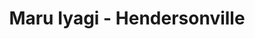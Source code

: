 ---
layout: place
title: "Maru Iyagi - Hendersonville"
permalink: /tennessee/hendersonville/maru-iyagi-hendersonville.html
stateAbbr: TN
stateName: Tennessee
cityName: Hendersonville
seo:
  name: "Maru Iyagi - Hendersonville"
  type: Restaurant
  links: https://maruiyagi-website.web.app/
description: "Maru Iyagi - Hendersonville serves delicious sushi in Hendersonville, Tennessee. Try fresh Japanese dishes for a great dining experience. Available for takeout, delivery, lunch, and dinner."
place_id: ChIJRd4HrXhHZIgRIInVPEFakDA
photos:
  - name: >-
      places/ChIJRd4HrXhHZIgRIInVPEFakDA/photos/AeeoHcIJfpxlMJ731PMPLJB1fMooy8JljG4Xuf7XRKeU0QBvTNia9v24D6pmHAZ5MpeY474YHtI8R1jpviSIx5LrODXoRc4IaCMePrdIZX97Xm2SIOoX6D-EIykT3ScfyCwkDQaaFWQ2e3I-JHXTVNkhxDhduXRLi-75Xs-z_0egAICE2-1KukaEICOnU_wju5mbtJbHOpMbTa-forAFGxJZK7GsH8gJDKBAVZYNWYoZrMqmUd9isHHwuS7_2osFOzFsVNfxopM0H-2haBeMsmQUpliIsY5PwHLIMVnTOXoxbdhnaMNnN6hkoqe5nnOm4sUKUPal3HrATCQb9h6cgxUJi8uM4LPohWuNnt60NB4AqOKc1HKGvsq5gYD4-78HZLSET_Y1_wMDsmfjxL01trOYDtfF29evs2pUkCwJFTkWSORIBA
    widthPx: 4032
    heightPx: 3024
    authorAttributions:
      - displayName: RamieDawn Welch (Rai of SunShine)
        uri: https://maps.google.com/maps/contrib/111316273946938149727
        photoUri: >-
          https://lh3.googleusercontent.com/a-/ALV-UjUlqeftKx8CCbdVX0nDfbcKUTMQO33cmCt_tG-SjFMH5GIZaV2tbw=s100-p-k-no-mo
    flagContentUri: >-
      https://www.google.com/local/imagery/report/?cb_client=maps_api_places.places_api&image_key=!1e10!2sCIHM0ogKEICAgICn0eakLw&hl=en-US
    googleMapsUri: >-
      https://www.google.com/maps/place//data=!3m4!1e2!3m2!1sCIHM0ogKEICAgICn0eakLw!2e10!4m2!3m1!1s0x88644778ad07de45:0x30905a413cd58920
  - name: >-
      places/ChIJRd4HrXhHZIgRIInVPEFakDA/photos/AeeoHcKLGFis2WmXTiqhHZumWZiHSm0I9gTsCjigKNkkPVw8959N5ath9xc9rPd3pe2QwFo-NCmRe-Qm3m_6eRNwIlu6Y1lxAg436_YhSVHb4rilcWJP7sGnRnq6tRFqchl3z0WXdXofG4uXHesx3Fvy349nq2Imaq3ECzmgwVCG2f-BBZFGbLnWBUJTzK2i_-203TZcTFH0W_ltlCF6ODkZQhj1VlLWDz05NVDE80ME4Lsg00IBZOpymOVKb-1MEYDmT2R0Hkf2k2vjkxG5toAyToPHuZloArtn5v7VCmLUHjmUJgWuYgs88ZJxlTHRTwGdEqO-Xur1QcSqOpPbSOTiJu55jcAmtdlH3C3zs3t1uH1nj5CWyGha208piMoJhGjIQb4GnuIsEpfF7aT3aWNvjqXWMREtlL4OkfoEATL7yeGjJzsN
    widthPx: 4032
    heightPx: 2268
    authorAttributions:
      - displayName: Neftali Alverio
        uri: https://maps.google.com/maps/contrib/109724836643948598235
        photoUri: >-
          https://lh3.googleusercontent.com/a-/ALV-UjVvdv-bVcpguH1sRF-0VHEfmNAXG9ejnKKMDoB1gIL___PeoL2NpQ=s100-p-k-no-mo
    flagContentUri: >-
      https://www.google.com/local/imagery/report/?cb_client=maps_api_places.places_api&image_key=!1e10!2sCIHM0ogKEICAgICarNL6rwE&hl=en-US
    googleMapsUri: >-
      https://www.google.com/maps/place//data=!3m4!1e2!3m2!1sCIHM0ogKEICAgICarNL6rwE!2e10!4m2!3m1!1s0x88644778ad07de45:0x30905a413cd58920
  - name: >-
      places/ChIJRd4HrXhHZIgRIInVPEFakDA/photos/AeeoHcIMePcXUkWvXwSk_c5JvneUlLhiJ_2tB-LNbQm_hZ6gAuGZdkBjcfRc9TB850nHV-rVAoR0T8v-ha_v76v9MkhwJg8o55M7xdUMLuAcVFGrqnIBnGoYa4pKlBQ83SGLmrmBm6QyN5Oc1ub_FkmMHR61VtKj-rbO2GnW9J8j9rwAK5Q-lmpI64W3jUs91n_rZzcOnChcI2WPlCfY65xzAgzdoTMWvr4KE0OYljazh-wRMUH7OHeTRujrZfQoTtpqzwIA0pfllwKYEAGj9vW9TEc-GT_EgZJyMBkP1Qy4cTS28AG2Xc1FXB9AZG8f8LOSmx09TdXyUqj6K2jo8VL5PvK6tWsoRLiac7xDdXVxyD4DNKzsusN8sNlKHLsYxROf0wI40sV_PoX2aK6uG3j5PBF4FVLCsXC1UCqNQKGTWQ3BpEPy
    widthPx: 3000
    heightPx: 4000
    authorAttributions:
      - displayName: Bradley
        uri: https://maps.google.com/maps/contrib/107422026730234930590
        photoUri: >-
          https://lh3.googleusercontent.com/a-/ALV-UjX9upSL6nF5yCQBjvz8_SRL4EIXEb376nfHCX-UxiWKH51f_pKZ=s100-p-k-no-mo
    flagContentUri: >-
      https://www.google.com/local/imagery/report/?cb_client=maps_api_places.places_api&image_key=!1e10!2sCIHM0ogKEICAgIDdoty7tgE&hl=en-US
    googleMapsUri: >-
      https://www.google.com/maps/place//data=!3m4!1e2!3m2!1sCIHM0ogKEICAgIDdoty7tgE!2e10!4m2!3m1!1s0x88644778ad07de45:0x30905a413cd58920
  - name: >-
      places/ChIJRd4HrXhHZIgRIInVPEFakDA/photos/AeeoHcJEqj3TpTyXidmDrSLihx-bdPNxF5s6DIXKZB2az8LVMD71_nv1izX_QTBtydHXhf8eOGIssgF1G-k920eSYvTKtzRezb-6BjY3r0fY7Zrg8kKIw-gcfe0J72rLZ9Lg6Q6ljcbqDyz_sXEUCSVpVsVu9m06Xk2w_aa-NXzOpxMQ9ygrJHjGTwA7p2rdjjqN0-TkV-BqkpGX1llgu5NWqOu30dQst8Hwi4ZLAm0oarkmq8j2jVu2qMjb5V213eUWe8J-pcVpBuY5JbqXOiM7dal9Jef-_y1xZwGd_fWYPOg4nR-RCI2f8uAWo0eMrIfGjL19jAjIh4CTgsqXlWMBWTnfPSmx0fjZd17dDTwlQcjUPWeidOKWddHpVIcLpnf2xQcaJ73UfqOOnNMow4L5P7eToLa2fgj-KhA_EyphTLaNmg
    widthPx: 4032
    heightPx: 3024
    authorAttributions:
      - displayName: Sara Webb
        uri: https://maps.google.com/maps/contrib/113698604843256491323
        photoUri: >-
          https://lh3.googleusercontent.com/a/ACg8ocJ3PjIcszp49iLk80w5ZgjKdbK22cPJ1L_CNXupRdK-_rjNsA=s100-p-k-no-mo
    flagContentUri: >-
      https://www.google.com/local/imagery/report/?cb_client=maps_api_places.places_api&image_key=!1e10!2sCIHM0ogKEICAgID_8dvsBw&hl=en-US
    googleMapsUri: >-
      https://www.google.com/maps/place//data=!3m4!1e2!3m2!1sCIHM0ogKEICAgID_8dvsBw!2e10!4m2!3m1!1s0x88644778ad07de45:0x30905a413cd58920
  - name: >-
      places/ChIJRd4HrXhHZIgRIInVPEFakDA/photos/AeeoHcJ-9ikDtBTkA7RPdc0WGri6Wm-pNhFvy7oWQeDA4GFlEq6hraZSTxamEGh_wvBn7shB9pkSaMWZ_pyCHvg2v0NSTUkfNQmj7zEiM_HJf-V-uYpoFc2L7n0wefL4EwE3w2TmFT-DIapgcWzBhSxhW_pXM0mAG6heVwzsRGSAqUO_ZzyNgFioDhsJNyi2b8icGntXIIWyzbKazfwu7cv77MFbyOvkSjaOnK9naA_ZIUUjkFdu6D5UeejS9RXGtk6Z-VgePWi6NHyGWhm7Zw4BeqNb_qs8qr7Vk03pn0vyxbi7d3OjNPrjxMraKOCgWjeJrz99ctGX8jivDckKJWSUT0nDriartpw-qVAtXgnngucU7ak0RWc9YyCsEq8DnEJbvBhVqcGGcmC1-55hzdBv5OswKjnZugNeOQcP4HVSKCvqEKRE
    widthPx: 4000
    heightPx: 3000
    authorAttributions:
      - displayName: Crystal Huey
        uri: https://maps.google.com/maps/contrib/101480673333636683721
        photoUri: >-
          https://lh3.googleusercontent.com/a-/ALV-UjUhFnoqun_dEKdjMAjvlPZqbxeQAVfGJXeUaV4kNdKcPVmB9AGt=s100-p-k-no-mo
    flagContentUri: >-
      https://www.google.com/local/imagery/report/?cb_client=maps_api_places.places_api&image_key=!1e10!2sCIHM0ogKEICAgID-9N6mkQE&hl=en-US
    googleMapsUri: >-
      https://www.google.com/maps/place//data=!3m4!1e2!3m2!1sCIHM0ogKEICAgID-9N6mkQE!2e10!4m2!3m1!1s0x88644778ad07de45:0x30905a413cd58920
  - name: >-
      places/ChIJRd4HrXhHZIgRIInVPEFakDA/photos/AeeoHcJe4mCcAlN4DbvNCpGVgMIvOHqZvuiJg8Nsgg4OPFHboISIOldGcd7RMMRqkf2da5N6IMcm-Jx09IQaVcp9scieh9xjF3sKhZyBpcbzaBV85DXMqrEmrxPHNuH_zNp41So8qnxzWgRKd-KsIuHgSeoj5g8Epzr5_2wan-4WTsnBvqvLn7HESkk1et0wzN8cadb6Z0HHsn5zB3CEqWMIc_lPsqbp1rJmKGwamJbQljJ_WXLdMf7OYZ1UDFMv3Y5dXri1ZyJvJ7NgjX8oE1iWSFhpEghXYhnDJkp8avRoL9fPlXQ-p-qIsybNA2Cdhiqju4h6uqrkAwFY43QVQnBFsQOJsByeREmCLZ7Zg3eJREXvk01uCp9kLkzvOUEjCCeVsTjxsB4wryskJ1Ms7pqxNOcZeKUDUIYrYYHpVLMo55I
    widthPx: 4624
    heightPx: 3468
    authorAttributions:
      - displayName: Charles Burba
        uri: https://maps.google.com/maps/contrib/109937178937278466798
        photoUri: >-
          https://lh3.googleusercontent.com/a-/ALV-UjUtSQphPLBS7tEFaf2OLq3XhcwTZqErwtpCC6ay_yhlPODTHfoA=s100-p-k-no-mo
    flagContentUri: >-
      https://www.google.com/local/imagery/report/?cb_client=maps_api_places.places_api&image_key=!1e10!2sCIHM0ogKEICAgICB1JiYUw&hl=en-US
    googleMapsUri: >-
      https://www.google.com/maps/place//data=!3m4!1e2!3m2!1sCIHM0ogKEICAgICB1JiYUw!2e10!4m2!3m1!1s0x88644778ad07de45:0x30905a413cd58920
  - name: >-
      places/ChIJRd4HrXhHZIgRIInVPEFakDA/photos/AeeoHcLAYbcsTcpN6DQV-minM-r18UgBKHfv0xUomnbiJWmji6dBHUwo_yRznEx-c7BUPFAhsX6VbBB6rHH9VvTl0w-qhdyI7EdaoFX2PsqGXE58KYgSU1xEfU6zmdM0z0zyo1xtRVpJhe7NAfT5oTMsPqzyErcG8AaqxAMhB6VBQeDHDsBtjvxCaRfWZysmUtzZ2SH3p7QErE6Kxax_R1GYBCWnyYYrVhJfm124wdN8UEWfGZE_Q5lyrXWziIFtT820uUkuooGL0MH-HqmHOvHRl0ko7uvpIUaDwYPoLAmM9hvQeupDof3GJylbh-kXhufUJ4dBrSBrsKU8BwFNNnHpv8H2l6kap-W4wkE2RpfrxXLtjuQLpIvU15qq_Ed21Ys6GnUZOoyOwEIYElYFdVcPKRt9lW2uHWvP5uxaW8ef_5KumVWF
    widthPx: 4032
    heightPx: 3024
    authorAttributions:
      - displayName: Stuart Wiston
        uri: https://maps.google.com/maps/contrib/105485184161499809744
        photoUri: >-
          https://lh3.googleusercontent.com/a-/ALV-UjXP0VEYJ3epqzYTf269T_iuncdtXzbZw9dijvAyeQ6OSQJ7VHyKVQ=s100-p-k-no-mo
    flagContentUri: >-
      https://www.google.com/local/imagery/report/?cb_client=maps_api_places.places_api&image_key=!1e10!2sCIHM0ogKEICAgICGqZTw_AE&hl=en-US
    googleMapsUri: >-
      https://www.google.com/maps/place//data=!3m4!1e2!3m2!1sCIHM0ogKEICAgICGqZTw_AE!2e10!4m2!3m1!1s0x88644778ad07de45:0x30905a413cd58920
  - name: >-
      places/ChIJRd4HrXhHZIgRIInVPEFakDA/photos/AeeoHcKCCpxLjNRQnAvztZ6rVEd_AH0QIoXe6K030rTZ6l3uYYI4kq_auFxJAtwKTsVnjXy-3ZHqhib8Ap8VHB-Fmsakijj1vQgI4rTXE9_kut7VFlJQ2cyf3HQoNiPJed2JYVn5Loa7flsEFgs86Pb54dPM9DBslE19CXW3QTsWU0MA-wfGts-UfJetmu2QpQ5rhv22HZYj_vugtXpf_guG1b_A8eK9iZxFwBdYHiKLn94lVGyiSFHQOBCcnuOZUQxJCBwFg3W8AqhZlLDHRwMPVHXLaNaLEFgWH5q2wEVTkWmqgGFAZcpyJ5QZnF9Oim_9809GaPyLpEZOAn-77lrXtnF8Ppw39PCbX9yjglH6p3hStnXoe431BdUqTYTc0Ngl6m412LKrQO5eUcX5PLt5V5t7a3jIxPbMdx2eOYDUCMMo7aNo
    widthPx: 2268
    heightPx: 4032
    authorAttributions:
      - displayName: Chris Hart
        uri: https://maps.google.com/maps/contrib/108421464824727035720
        photoUri: >-
          https://lh3.googleusercontent.com/a-/ALV-UjVZAXlKA3zVOwxMYH1NvHUVzEptr4MMcUtGOFK10Jninu0Nl_xrSw=s100-p-k-no-mo
    flagContentUri: >-
      https://www.google.com/local/imagery/report/?cb_client=maps_api_places.places_api&image_key=!1e10!2sCIHM0ogKEICAgICrze7T0wE&hl=en-US
    googleMapsUri: >-
      https://www.google.com/maps/place//data=!3m4!1e2!3m2!1sCIHM0ogKEICAgICrze7T0wE!2e10!4m2!3m1!1s0x88644778ad07de45:0x30905a413cd58920
  - name: >-
      places/ChIJRd4HrXhHZIgRIInVPEFakDA/photos/AeeoHcJdI2Oo3N6WzVmpOhGXQOsShubHvMKWGCbT90PX5QOCFM2PCL6zHQUh_PdfoU18hKIuCTQgSG-rCbZgLVV62qvrnY-Y7ku3qTnMR75V2unqpFQNGQl29Q00G4xQ38iHVAZcera85avCU32JFTDvA4b04qdzHIITbgl6McWYmjOd4Kt3zCaQG4Z_ocSvtSekXtCYrMqfsbdMwBpqpldAPVsuhfoaWy0kP9BOFvBemAHcI4XGwJeo_dbXsYJP22elrFJH8IpxUwmBLR_MzTFdKVCmaT3r8KTyGJWVAb_VW5ESKpkWOuHgdWeQRCAxQMAB1fLb6s9orqoEbtPMe9sOX8R-Btp7oGoISL5QZv0YnAqtPkehZfNkPpupR83TpDIq0BgH03mIgo8lRzyx4wwbprAHtx0Qo_uV4UeGVGzv4LMK0Ds
    widthPx: 3072
    heightPx: 4080
    authorAttributions:
      - displayName: Christopher Wood
        uri: https://maps.google.com/maps/contrib/105177788576731036741
        photoUri: >-
          https://lh3.googleusercontent.com/a-/ALV-UjUFuo-Th-WwwFPrfcJJkpflKUt_jRV9DY45ivR0V3BDN_CFjIQbjg=s100-p-k-no-mo
    flagContentUri: >-
      https://www.google.com/local/imagery/report/?cb_client=maps_api_places.places_api&image_key=!1e10!2sCIHM0ogKEICAgIDl7ubh-AE&hl=en-US
    googleMapsUri: >-
      https://www.google.com/maps/place//data=!3m4!1e2!3m2!1sCIHM0ogKEICAgIDl7ubh-AE!2e10!4m2!3m1!1s0x88644778ad07de45:0x30905a413cd58920
  - name: >-
      places/ChIJRd4HrXhHZIgRIInVPEFakDA/photos/AeeoHcKSow67LLSVAimv0oabDzyoCnqczZJB8nShEdZDhADjTn_QqahOD0edLZgAapwW6N_kgnIDS8PVF19O61XL-4_Cam2FIaLaXUWe7u62nakrU3S_q5a_kMFu5vKXqIOtVxnOv9QUD--FnORpxa3NV_F0xPnlMv8VfkwQ_Rls9Lq-H6CzayTDFHUF946IPABy4OOttw7qVUThbXX0Vgg2bsNOCi1azvaQszjSXt-_7tLQnj-MDJdMX3EStjoM6ouG320lrOm0pDwEDHvFJrYvimJC18i1PnFLrjvKhIIBhbOpASd2J_ie3sDo4IHwqYvxmDrmblA6dSN7ax1ee3iz10kgXVskdcoUY0U1-CBRP6cYgXz9lC1JUrQfvn52PYr4iqRfoeK3dSSGFkC0DBmVYwoVURGZ3oZM7p2eflnJn9d31M0i
    widthPx: 4000
    heightPx: 3000
    authorAttributions:
      - displayName: Rose W
        uri: https://maps.google.com/maps/contrib/109814234852136660927
        photoUri: >-
          https://lh3.googleusercontent.com/a-/ALV-UjXqyV1QYD6VWtVb4K9hiFAgjTphUNdQ2VI1KhWBMw8CVrsQb-aR=s100-p-k-no-mo
    flagContentUri: >-
      https://www.google.com/local/imagery/report/?cb_client=maps_api_places.places_api&image_key=!1e10!2sCIHM0ogKEICAgIC-6-S58wE&hl=en-US
    googleMapsUri: >-
      https://www.google.com/maps/place//data=!3m4!1e2!3m2!1sCIHM0ogKEICAgIC-6-S58wE!2e10!4m2!3m1!1s0x88644778ad07de45:0x30905a413cd58920
address: 300 Indian Lake Blvd, Hendersonville, TN 37075, USA
street: 300 Indian Lake Blvd
city: Hendersonville
state: TN
zip: '37075'
country: USA
neighborhood: null
latitude: '36.329823'
longitude: '-86.592351'
accessibility_options:
  wheelchairAccessibleParking: true
  wheelchairAccessibleEntrance: true
  wheelchairAccessibleRestroom: true
  wheelchairAccessibleSeating: true
business_status: OPERATIONAL
name: Maru Iyagi - Hendersonville
google_maps_links:
  directionsUri: >-
    https://www.google.com/maps/dir//''/data=!4m7!4m6!1m1!4e2!1m2!1m1!1s0x88644778ad07de45:0x30905a413cd58920!3e0
  placeUri: https://maps.google.com/?cid=3499396146706876704
  writeAReviewUri: >-
    https://www.google.com/maps/place//data=!4m3!3m2!1s0x88644778ad07de45:0x30905a413cd58920!12e1
  reviewsUri: >-
    https://www.google.com/maps/place//data=!4m4!3m3!1s0x88644778ad07de45:0x30905a413cd58920!9m1!1b1
  photosUri: >-
    https://www.google.com/maps/place//data=!4m3!3m2!1s0x88644778ad07de45:0x30905a413cd58920!10e5
primary_type: Sushi Restaurant
opening_hours:
  regular: null
  current: null
secondary_opening_hours:
  regular:
    weekdayDescriptions: null
    type: null
  current:
    weekdayDescriptions: null
    type: null
phone: (615) 590-7732
price_level: PRICE_LEVEL_MODERATE
price_range: $20 &ndash; $30
rating: '4.6'
rating_count: 330
website: https://maruiyagi-website.web.app/
reviews:
  - name: >-
      places/ChIJRd4HrXhHZIgRIInVPEFakDA/reviews/ChZDSUhNMG9nS0VJQ0FnTUNRZ1plUmZnEAE
    relativePublishTimeDescription: a month ago
    rating: 5
    text:
      text: >-
        Lunch bento box special at Maru Iyagi was 🔥🔥! All this food for a
        great deal at $12! I’ll definitely be back to try more of their sushi
        soon. 😍🍣🍱
      languageCode: en
    originalText:
      text: >-
        Lunch bento box special at Maru Iyagi was 🔥🔥! All this food for a
        great deal at $12! I’ll definitely be back to try more of their sushi
        soon. 😍🍣🍱
      languageCode: en
    authorAttribution:
      displayName: Erica Parsons
      uri: https://www.google.com/maps/contrib/118093903870190506933/reviews
      photoUri: >-
        https://lh3.googleusercontent.com/a-/ALV-UjVeI5S5OgFHG9fjX0UEOFvKycWVJbTvRhVJd7Vn9WQWs-D8-8Uu=s128-c0x00000000-cc-rp-mo-ba4
    publishTime: '2025-03-04T21:04:56.940713Z'
    flagContentUri: >-
      https://www.google.com/local/review/rap/report?postId=ChZDSUhNMG9nS0VJQ0FnTUNRZ1plUmZnEAE&d=17924085&t=1
    googleMapsUri: >-
      https://www.google.com/maps/reviews/data=!4m6!14m5!1m4!2m3!1sChZDSUhNMG9nS0VJQ0FnTUNRZ1plUmZnEAE!2m1!1s0x88644778ad07de45:0x30905a413cd58920
  - name: >-
      places/ChIJRd4HrXhHZIgRIInVPEFakDA/reviews/ChdDSUhNMG9nS0VJQ0FnTURJak1IenN3RRAB
    relativePublishTimeDescription: in the last week
    rating: 5
    text:
      text: >-
        If you’re looking for a sushi experience that goes beyond the basic
        California roll. Maru Iyagi is a must visit. Our favorite rolls are The
        Hurricane and Albacore roll. Jason makes the best fried rice and Hazel
        always gives us the best friendly and attentive service…See you next
        Sunday!
      languageCode: en
    originalText:
      text: >-
        If you’re looking for a sushi experience that goes beyond the basic
        California roll. Maru Iyagi is a must visit. Our favorite rolls are The
        Hurricane and Albacore roll. Jason makes the best fried rice and Hazel
        always gives us the best friendly and attentive service…See you next
        Sunday!
      languageCode: en
    authorAttribution:
      displayName: Mark Hively
      uri: https://www.google.com/maps/contrib/106694406898663722659/reviews
      photoUri: >-
        https://lh3.googleusercontent.com/a-/ALV-UjVPNypmSCD-OLrNLAVuBIKCQmIxajopIkDiwNJ-cEvFOPF27xk=s128-c0x00000000-cc-rp-mo
    publishTime: '2025-04-07T18:54:00.091786Z'
    flagContentUri: >-
      https://www.google.com/local/review/rap/report?postId=ChdDSUhNMG9nS0VJQ0FnTURJak1IenN3RRAB&d=17924085&t=1
    googleMapsUri: >-
      https://www.google.com/maps/reviews/data=!4m6!14m5!1m4!2m3!1sChdDSUhNMG9nS0VJQ0FnTURJak1IenN3RRAB!2m1!1s0x88644778ad07de45:0x30905a413cd58920
  - name: >-
      places/ChIJRd4HrXhHZIgRIInVPEFakDA/reviews/ChdDSUhNMG9nS0VJQ0FnSURfOGR2c3V3RRAB
    relativePublishTimeDescription: 2 months ago
    rating: 5
    text:
      text: >-
        Delicious food. Normal atmosphere but perfectly clean and very well
        maintained. Will absolutely be back!
      languageCode: en
    originalText:
      text: >-
        Delicious food. Normal atmosphere but perfectly clean and very well
        maintained. Will absolutely be back!
      languageCode: en
    authorAttribution:
      displayName: Sara Webb
      uri: https://www.google.com/maps/contrib/113698604843256491323/reviews
      photoUri: >-
        https://lh3.googleusercontent.com/a/ACg8ocJ3PjIcszp49iLk80w5ZgjKdbK22cPJ1L_CNXupRdK-_rjNsA=s128-c0x00000000-cc-rp-mo-ba3
    publishTime: '2025-01-25T03:37:33.003933Z'
    flagContentUri: >-
      https://www.google.com/local/review/rap/report?postId=ChdDSUhNMG9nS0VJQ0FnSURfOGR2c3V3RRAB&d=17924085&t=1
    googleMapsUri: >-
      https://www.google.com/maps/reviews/data=!4m6!14m5!1m4!2m3!1sChdDSUhNMG9nS0VJQ0FnSURfOGR2c3V3RRAB!2m1!1s0x88644778ad07de45:0x30905a413cd58920
  - name: >-
      places/ChIJRd4HrXhHZIgRIInVPEFakDA/reviews/ChZDSUhNMG9nS0VJQ0FnSURpOGRfQ1ZBEAE
    relativePublishTimeDescription: 4 years ago
    rating: 5
    text:
      text: >-
        One of my favorite sushi places in Tennessee.

        The service is always super amazing and sweet. They really go out of
        their way to make our meals feel special. The staff was very attentive
        and quick with everything.

        The food is always A+. At other sushi places the fish sometimes has no
        flavor, but at Maru the fish is always super flavorful and fresh. Also
        the presentation is always beautiful so it's good for any foodies. The
        pink lady, tuna lovers special, and dragon rolls are my personal
        favorite.

        Definitely come here for a good time!
      languageCode: en
    originalText:
      text: >-
        One of my favorite sushi places in Tennessee.

        The service is always super amazing and sweet. They really go out of
        their way to make our meals feel special. The staff was very attentive
        and quick with everything.

        The food is always A+. At other sushi places the fish sometimes has no
        flavor, but at Maru the fish is always super flavorful and fresh. Also
        the presentation is always beautiful so it's good for any foodies. The
        pink lady, tuna lovers special, and dragon rolls are my personal
        favorite.

        Definitely come here for a good time!
      languageCode: en
    authorAttribution:
      displayName: Amy L
      uri: https://www.google.com/maps/contrib/115440286940086305515/reviews
      photoUri: >-
        https://lh3.googleusercontent.com/a-/ALV-UjWCbeyV0biF2s53u7eHVwvCf-b1QJJ94RLMSwgRFuFinr71U0ShQA=s128-c0x00000000-cc-rp-mo-ba4
    publishTime: '2020-12-06T23:57:30.323918Z'
    flagContentUri: >-
      https://www.google.com/local/review/rap/report?postId=ChZDSUhNMG9nS0VJQ0FnSURpOGRfQ1ZBEAE&d=17924085&t=1
    googleMapsUri: >-
      https://www.google.com/maps/reviews/data=!4m6!14m5!1m4!2m3!1sChZDSUhNMG9nS0VJQ0FnSURpOGRfQ1ZBEAE!2m1!1s0x88644778ad07de45:0x30905a413cd58920
  - name: >-
      places/ChIJRd4HrXhHZIgRIInVPEFakDA/reviews/ChZDSUhNMG9nS0VJQ0FnSURGbUpfSExBEAE
    relativePublishTimeDescription: a year ago
    rating: 5
    text:
      text: >-
        Maru Lyagi, located in Hendersonville, TN, offers a delightful sushi
        dining experience. Despite visiting for a late lunch, just before the
        2:30 pm closing time, the restaurant maintained its quality and service.
        We indulged in two appetizers, both of which were excellent, setting the
        tone for the meal. For the main course, we savored three specialty
        rolls, each bursting with flavor and freshness. In my experience, Maru
        Lyagi stands out as one of the premier sushi spots in the area.


        While the service was efficient, it's worth noting that we were the only
        patrons present, likely due to the impending closure. Nevertheless, our
        food arrived promptly, allowing us to enjoy every bite in comfort. The
        comfortable seating, cleanliness, and appealing ambiance added to the
        overall dining pleasure. Maru Lyagi's location further contributes to
        its allure, making it a convenient and inviting choice for sushi
        enthusiasts.


        In summary, Maru Lyagi impresses with its delectable cuisine,
        satisfactory service, and inviting atmosphere. Whether for a casual
        lunch or a dinner outing, I highly recommend Maru Lyagi for an
        exceptional sushi experience in Hendersonville, TN.
      languageCode: en
    originalText:
      text: >-
        Maru Lyagi, located in Hendersonville, TN, offers a delightful sushi
        dining experience. Despite visiting for a late lunch, just before the
        2:30 pm closing time, the restaurant maintained its quality and service.
        We indulged in two appetizers, both of which were excellent, setting the
        tone for the meal. For the main course, we savored three specialty
        rolls, each bursting with flavor and freshness. In my experience, Maru
        Lyagi stands out as one of the premier sushi spots in the area.


        While the service was efficient, it's worth noting that we were the only
        patrons present, likely due to the impending closure. Nevertheless, our
        food arrived promptly, allowing us to enjoy every bite in comfort. The
        comfortable seating, cleanliness, and appealing ambiance added to the
        overall dining pleasure. Maru Lyagi's location further contributes to
        its allure, making it a convenient and inviting choice for sushi
        enthusiasts.


        In summary, Maru Lyagi impresses with its delectable cuisine,
        satisfactory service, and inviting atmosphere. Whether for a casual
        lunch or a dinner outing, I highly recommend Maru Lyagi for an
        exceptional sushi experience in Hendersonville, TN.
      languageCode: en
    authorAttribution:
      displayName: Bradley
      uri: https://www.google.com/maps/contrib/107422026730234930590/reviews
      photoUri: >-
        https://lh3.googleusercontent.com/a-/ALV-UjX9upSL6nF5yCQBjvz8_SRL4EIXEb376nfHCX-UxiWKH51f_pKZ=s128-c0x00000000-cc-rp-mo-ba6
    publishTime: '2024-02-22T02:29:28.953210Z'
    flagContentUri: >-
      https://www.google.com/local/review/rap/report?postId=ChZDSUhNMG9nS0VJQ0FnSURGbUpfSExBEAE&d=17924085&t=1
    googleMapsUri: >-
      https://www.google.com/maps/reviews/data=!4m6!14m5!1m4!2m3!1sChZDSUhNMG9nS0VJQ0FnSURGbUpfSExBEAE!2m1!1s0x88644778ad07de45:0x30905a413cd58920
parking_options:
  freeParkingLot: true
  freeStreetParking: true
  valetParking: false
payment_options:
  acceptsCreditCards: true
  acceptsDebitCards: true
  acceptsCashOnly: false
  acceptsNfc: true
allow_dogs: null
curbside_pickup: null
delivery: true
dine_in: true
good_for_children: true
good_for_groups: null
good_for_sports: false
live_music: false
menu_for_children: null
outdoor_seating: false
reservable: null
restroom: true
serves_beer: true
serves_breakfast: null
serves_brunch: null
serves_cocktails: null
serves_coffee: null
serves_dinner: true
serves_dessert: true
serves_lunch: true
serves_vegetarian_food: null
serves_wine: null
takeout: true
summary: null

---